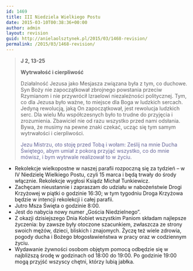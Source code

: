 ```yaml
---
id: 1469
title: III Niedziela Wielkiego Postu
date: 2015-03-10T00:38:36+00:00
author: admin
layout: revision
guid: http://anielaolsztynek.pl/2015/03/1468-revision/
permalink: /2015/03/1468-revision/
---
```

> **J 2, 13-25**
> 
> **Wytrwałość i cierpliwość**
> 
> Działalność Jezusa jako Mesjasza związana była z tym, co duchowe. Syn Boży nie zapoczątkował zbrojnego powstania przeciw Rzymianom i nie przywrócił Izraelowi niezależności politycznej. Tym, co dla Jezusa było ważne, to miejsce dla Boga w ludzkich sercach. Jedyną rewolucją, jaką On zapoczątkował, jest rewolucja ludzkich serc. Dla wielu Mu współczesnych było to trudne do przyjęcia i zrozumienia. Zbawiciel nie od razu wszystko przed nami odsłania. Bywa, że musimy na pewne znaki czekać, ucząc się tym samym wytrwałości i cierpliwości.
> 
> <span style="color: #666699;">Jezu Mistrzu, oto stoję przed Tobą i wołam: Ześlij na mnie Ducha Świętego, abym umiał z pokorą przyjąć wszystko, co do mnie mówisz, i bym wytrwale realizował to w życiu.</span>

  * Rekolekcje wielkopostne w naszej parafii rozpoczną się za tydzień &#8211; w IV Niedzielę Wielkiego Postu, czyli 15 marca i będą trwały do środy włącznie. Rekolekcje wygłosi Ksiądz Michał Tunkiewicz.
  * Zachęcam nieustannie i zapraszam do udziału w nabożeństwie Drogi Krzyżowej w piątki o godzinie 16:30; w tym tygodniu Droga Krzyżowa będzie w intencji rekolekcji i całej parafii.
  * Jutro Msza Święta o godzinie 8:00.
  * Jest do nabycia nowy numer &#8222;Gościa Niedzielnego&#8221;.
  * Z okazji dzisiejszego Dnia Kobiet wszystkim Paniom składam najlepsze życzenia: by zawsze były otoczone szacunkiem, zwłaszcza ze strony swoich mężów, dzieci, bliskich i znajomych. Życzę też wiele zdrowia, pogody ducha i Bożego błogosławieństwa w pracy oraz w codziennym życiu.
  * Wydawanie żywności osobom objętym pomocą odbędzie się w najbliższą środę w godzinach od 18:00 do 19:00. Po godzinie 19:00 mogą przyjść wszyscy chętni, którzy lubią jabłka.